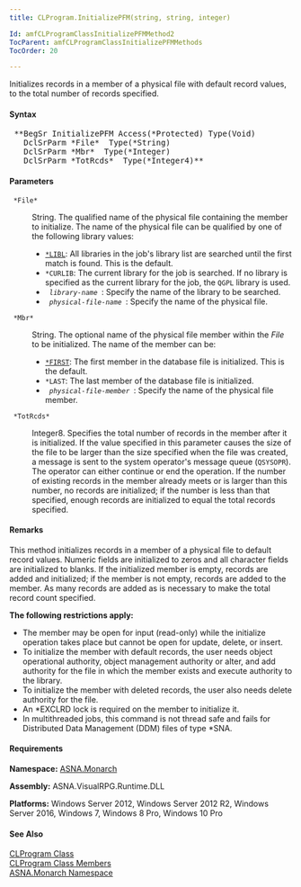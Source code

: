 ```yaml
---
title: CLProgram.InitializePFM(string, string, integer)

Id: amfCLProgramClassInitializePFMMethod2
TocParent: amfCLProgramClassInitializePFMMethods
TocOrder: 20

---
```


Initializes records in a member of a physical file with default record values, to the total number of records specified.

#### Syntax
<pre class="syntax"> **BegSr InitializePFM Access(*Protected) Type(Void)
   DclSrParm *File*  Type(*String)
   DclSrParm *Mbr*  Type(*Integer)
   DclSrParm *TotRcds*  Type(*Integer4)**       </pre>

#### Parameters
<dl>
        <dt>
          <code> *File* </code>
        </dt>
        <dd>

String. The qualified name of the physical file containing the member to initialize. The name of the physical file can be qualified by one of the following library values:

- <code><u>*LIBL</u></code>: All libraries in the job's library
            list are searched until the first match is found. This
            is the default.
- <code>*CURLIB</code>: The current library for the
            job is searched. If no library is specified as the
            current library for the job, the <code>QGPL</code> library is
            used.
- <code> *library-name* </code>: Specify the name of the library
            to be searched.
- <code> *physical-file-name* </code>: Specify the name of the
            physical file.

</dd>
        <dt>
         <code> *Mbr* </code>
        </dt>
        <dd>

String. The optional name of the physical file member within the *File* to be initialized. The name of the member can be:

- <code><u>*FIRST</u></code>: The first member in the database file is
            initialized. This is the default.
- <code>*LAST</code>: The last member of the
            database file is initialized.
- <code> *physical-file-member* </code>: Specify the name of the
            physical file member.

</dd>
        <dt>
          <code> *TotRcds* </code>
        </dt>
        <dd>

Integer8. Specifies the total number of records in the member after it is initialized. If the value specified in this parameter causes the size of the file to be larger than the size specified when the file was created, a message is sent to the system operator's message queue (<code>QSYSOPR</code>). The operator can either continue or end the operation. If the number of existing records in the member already meets or is larger than this number, no records are initialized; if the number is less than that specified, enough records are initialized to equal the total records specified.
</dd>
</dl>

#### Remarks
This method initializes records in a member of a physical file to default record values. Numeric fields are initialized to zeros and all character fields are initialized to blanks. If the initialized member is empty, records are added and initialized; if the member is not empty, records are added to the member. As many records are added as is necessary to make the total record count specified.

**The following restrictions apply:** 

- The member may be open for input (read-only) while the
        initialize operation takes place but cannot be open for
        update, delete, or insert.
- To initialize the member with default records, the user
        needs object operational authority, object management
        authority or alter, and add authority for the file in which
        the member exists and execute authority to the
        library.
- To initialize the member with deleted records, the user
        also needs delete authority for the file.
- An *EXCLRD lock is required on the member to initialize
        it.
- In multithreaded jobs, this command is not thread safe
        and fails for Distributed Data Management (DDM) files of
        type *SNA.

<!-- start -->

#### Requirements
**Namespace:** [ASNA.Monarch](amfMonarchNamespace.html)

**Assembly:** ASNA.VisualRPG.Runtime.DLL 

**Platforms:** Windows Server 2012, Windows Server 2012 R2, Windows Server 2016, Windows 7, Windows 8 Pro, Windows 10 Pro
<!-- end -->      

#### See Also
[CLProgram Class](amfCLProgramClass.html) <br clear="none" /> [ CLProgram Class Members](amfCLProgramClassMembers.html) <br clear="none" /> [ASNA.Monarch Namespace](amfMonarchNamespace.html) 
